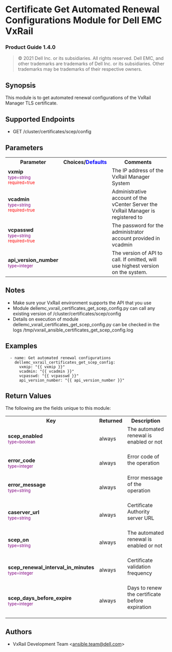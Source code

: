 **Certificate Get Automated Renewal Configurations Module for Dell EMC VxRail**
=========================================
### Product Guide 1.4.0

> © 2021 Dell Inc. or its subsidiaries. All rights reserved. Dell 
> EMC, and other trademarks are trademarks of Dell Inc. or its 
> subsidiaries. Other trademarks may be trademarks of their respective owners. 

Synopsis
--------
This module is to get automated renewal configurations of the VxRail Manager TLS certificate.

Supported Endpoints
--------
* GET /cluster/certificates/scep/config

Parameters
----------

<table  border=0 cellpadding=0 class="documentation-table">
    <tr>
        <th colspan="1">Parameter</th>
        <th>Choices/<font color="blue">Defaults</font></th>
                    <th width="100%">Comments</th>
    </tr>
                            <tr>
                                                            <td colspan="1">
                <div class="ansibleOptionAnchor" id="parameter-host_name"></div>
                <b>vxmip</b>
                <a class="ansibleOptionLink" href="#parameter-host_name" title="Permalink to this option"></a>
                <div style="font-size: small">
                    <span style="color: purple">type=string</span>
                    <br>
                    <span style="color: red">required=true</span>                    </div>
                                                    </td>
                            <td>
                                                                                                                                                        </td>
                                                            <td>
                                        <div></div>
                                        <div>The IP address of the VxRail Manager System</div>
                                                    </td>
        </tr>
                            <tr>
                                                            <td colspan="1">
                <div class="ansibleOptionAnchor" id="parameter-host_name"></div>
                <b>vcadmin</b>
                <a class="ansibleOptionLink" href="#parameter-host_name" title="Permalink to this option"></a>
                <div style="font-size: small">
                    <span style="color: purple">type=string</span>
                    <br>
                    <span style="color: red">required=true</span>                    </div>
                                                    </td>
                            <td>
                                                                                                                                                        </td>
                                                            <td>
                                        <div></div>
                                        <div>Administrative account of the vCenter Server the VxRail Manager is registered to</div>
                                                    </td>
        </tr>
<tr>
                                                            <td colspan="1">
                <div class="ansibleOptionAnchor" id="parameter-host_name"></div>
                <b>vcpasswd</b>
                <a class="ansibleOptionLink" href="#parameter-host_name" title="Permalink to this option"></a>
                <div style="font-size: small">
                    <span style="color: purple">type=string</span>
                    <br>
                    <span style="color: red">required=true</span>                    </div>
                                                    </td>
                            <td>
                                                                                                                                                        </td>
                                                            <td>
                                        <div></div>
                                        <div>The password for the administrator account provided in vcadmin</div>
                                                    </td>
        </tr>
<tr>
                                                            <td colspan="1">
                <div class="ansibleOptionAnchor" id="parameter-state"></div>
                <b>api_version_number</b>
                <a class="ansibleOptionLink" href="#parameter-state" title="Permalink to this option"></a>
                <div style="font-size: small">
                    <span style="color: purple">type=integer</span>
                    <br>
                    <span style="color: red"></span>                    </div>
                                                    </td>
                            <td>
                                                                        </td>
                                                            <td>
                                        <div></div>
                                        <div>The version of API to call. If omitted, will use highest version on the system.</div>
                                        <div></div>
                                                    </td>
        </tr>
                    </table>

Notes
-----
- Make sure your VxRail environment supports the API that you use
- Module dellemc_vxrail_certificates_get_scep_config.py can call any existing version of /cluster/certificates/scep/config
- Details on execution of module dellemc_vxrail_certificates_get_scep_config.py can be checked in the logs /tmp/vxrail_ansible_certificates_get_scep_config.log

Examples
--------

``` yaml+jinja
  - name: Get automated renewal configurations
    dellemc_vxrail_certificates_get_scep_config:
      vxmip: "{{ vxmip }}"
      vcadmin: "{{ vcadmin }}"
      vcpasswd: "{{ vcpasswd }}"
      api_version_number: "{{ api_version_number }}"
```

Return Values
-------------

The following are the fields unique to this module:

<table border=0 cellpadding=0 class="documentation-table">
    <tr>
        <th colspan="3">Key</th>
        <th>Returned</th>
        <th width="100%">Description</th>
    </tr>
    <tr>
        <td colspan="3">
            <div class="ansibleOptionAnchor" id="return-changed"></div>
                <b>scep_enabled</b>
                <a class="ansibleOptionLink" href="#return-changed" title="Permalink to this return value"></a>
                <div style="font-size: small">
                <span style="color: purple">type=boolean</span>
            </div>
        </td>
        <td>always</td>
        <td>
            <div>The automated renewal is enabled or not</div>
            <br/>
        </td>
    </tr>
    <tr>
        <td colspan="3">
            <div class="ansibleOptionAnchor" id="return-changed"></div>
                <b>error_code</b>
                <a class="ansibleOptionLink" href="#return-changed" title="Permalink to this return value"></a>
                <div style="font-size: small">
                <span style="color: purple">type=integer</span>
            </div>
        </td>
        <td>always</td>
        <td>
            <div>Error code of the operation</div>
            <br/>
        </td>
    </tr>
    <tr>
        <td colspan="3">
            <div class="ansibleOptionAnchor" id="return-changed"></div>
                <b>error_message</b>
                <a class="ansibleOptionLink" href="#return-changed" title="Permalink to this return value"></a>
                <div style="font-size: small">
                <span style="color: purple">type=string</span>
            </div>
        </td>
        <td>always</td>
        <td>
            <div>Error message of the operation</div>
            <br/>
        </td>
    </tr>
    <tr>
        <td colspan="3">
            <div class="ansibleOptionAnchor" id="return-changed"></div>
                <b>caserver_url</b>
                <a class="ansibleOptionLink" href="#return-changed" title="Permalink to this return value"></a>
                <div style="font-size: small">
                <span style="color: purple">type=string</span>
            </div>
        </td>
        <td>always</td>
        <td>
            <div>Certificate Authority server URL</div>
            <br/>
        </td>
    </tr>
    <tr>
        <td colspan="3">
            <div class="ansibleOptionAnchor" id="return-changed"></div>
                <b>scep_on</b>
                <a class="ansibleOptionLink" href="#return-changed" title="Permalink to this return value"></a>
                <div style="font-size: small">
                <span style="color: purple">type=string</span>
            </div>
        </td>
        <td>always</td>
        <td>
            <div>The automated renewal is enabled or not</div>
            <br/>
        </td>
    </tr>
    <tr>
        <td colspan="3">
            <div class="ansibleOptionAnchor" id="return-changed"></div>
                <b>scep_renewal_interval_in_minutes</b>
                <a class="ansibleOptionLink" href="#return-changed" title="Permalink to this return value"></a>
                <div style="font-size: small">
                <span style="color: purple">type=integer</span>
            </div>
        </td>
        <td>always</td>
        <td>
            <div>Certificate validation frequency</div>
            <br/>
        </td>
    </tr>
    <tr>
        <td colspan="3">
            <div class="ansibleOptionAnchor" id="return-changed"></div>
                <b>scep_days_before_expire</b>
                <a class="ansibleOptionLink" href="#return-changed" title="Permalink to this return value"></a>
                <div style="font-size: small">
                <span style="color: purple">type=integer</span>
            </div>
        </td>
        <td>always</td>
        <td>
            <div>Days to renew the certificate before expiration</div>
            <br/>
        </td>
    </tr>
</table>

Authors
-------

-   VxRail Development Team &lt;<ansible.team@dell.com>&gt;
